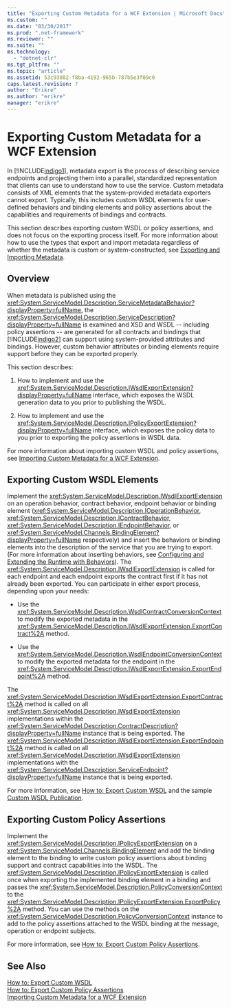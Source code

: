 ```yaml
---
title: "Exporting Custom Metadata for a WCF Extension | Microsoft Docs"
ms.custom: ""
ms.date: "03/30/2017"
ms.prod: ".net-framework"
ms.reviewer: ""
ms.suite: ""
ms.technology: 
  - "dotnet-clr"
ms.tgt_pltfrm: ""
ms.topic: "article"
ms.assetid: 53c93882-f8ba-4192-965b-787b5e3f09c0
caps.latest.revision: 7
author: "Erikre"
ms.author: "erikre"
manager: "erikre"
---
```

# Exporting Custom Metadata for a WCF Extension
In [!INCLUDE[indigo1](../../../../includes/indigo1-md.md)], metadata export is the process of describing service endpoints and projecting them into a parallel, standardized representation that clients can use to understand how to use the service. Custom metadata consists of XML elements that the system-provided metadata exporters cannot export. Typically, this includes custom WSDL elements for user-defined behaviors and binding elements and policy assertions about the capabilities and requirements of bindings and contracts.  
  
 This section describes exporting custom WSDL or policy assertions, and does not focus on the exporting process itself. For more information about how to use the types that export and import metadata regardless of whether the metadata is custom or system-constructed, see [Exporting and Importing Metadata](../../../../docs/framework/wcf/feature-details/exporting-and-importing-metadata.md).  
  
## Overview  
 When metadata is published using the <xref:System.ServiceModel.Description.ServiceMetadataBehavior?displayProperty=fullName>, the <xref:System.ServiceModel.Description.ServiceDescription?displayProperty=fullName> is examined and XSD and WSDL -- including policy assertions -- are generated for all contracts and bindings that [!INCLUDE[indigo2](../../../../includes/indigo2-md.md)] can support using system-provided attributes and bindings. However, custom behavior attributes or binding elements require support before they can be exported properly.  
  
 This section describes:  
  
1.  How to implement and use the <xref:System.ServiceModel.Description.IWsdlExportExtension?displayProperty=fullName> interface, which exposes the WSDL generation data to you prior to publishing the WSDL.  
  
2.  How to implement and use the <xref:System.ServiceModel.Description.IPolicyExportExtension?displayProperty=fullName> interface, which exposes the policy data to you prior to exporting the policy assertions in WSDL data.  
  
 For more information about importing custom WSDL and policy assertions, see [Importing Custom Metadata for a WCF Extension](../../../../docs/framework/wcf/extending/importing-custom-metadata-for-a-wcf-extension.md).  
  
## Exporting Custom WSDL Elements  
 Implement the <xref:System.ServiceModel.Description.IWsdlExportExtension> on an operation behavior, contract behavior, endpoint behavior or binding element (<xref:System.ServiceModel.Description.IOperationBehavior>, <xref:System.ServiceModel.Description.IContractBehavior>, <xref:System.ServiceModel.Description.IEndpointBehavior>, or <xref:System.ServiceModel.Channels.BindingElement?displayProperty=fullName> respectively) and insert the behaviors or binding elements into the description of the service that you are trying to export. (For more information about inserting behaviors, see [Configuring and Extending the Runtime with Behaviors](../../../../docs/framework/wcf/extending/configuring-and-extending-the-runtime-with-behaviors.md)). The <xref:System.ServiceModel.Description.IWsdlExportExtension> is called for each endpoint and each endpoint exports the contract first if it has not already been exported. You can participate in either export process, depending upon your needs:  
  
-   Use the <xref:System.ServiceModel.Description.WsdlContractConversionContext> to modify the exported metadata in the <xref:System.ServiceModel.Description.IWsdlExportExtension.ExportContract%2A> method.  
  
-   Use the <xref:System.ServiceModel.Description.WsdlEndpointConversionContext> to modify the exported metadata for the endpoint in the <xref:System.ServiceModel.Description.IWsdlExportExtension.ExportEndpoint%2A> method.  
  
 The <xref:System.ServiceModel.Description.IWsdlExportExtension.ExportContract%2A> method is called on all <xref:System.ServiceModel.Description.IWsdlExportExtension> implementations within the <xref:System.ServiceModel.Description.ContractDescription?displayProperty=fullName> instance that is being exported.  The <xref:System.ServiceModel.Description.IWsdlExportExtension.ExportEndpoint%2A> method is called on all <xref:System.ServiceModel.Description.IWsdlExportExtension> implementations with the <xref:System.ServiceModel.Description.ServiceEndpoint?displayProperty=fullName> instance that is being exported.  
  
 For more information, see [How to: Export Custom WSDL](../../../../docs/framework/wcf/extending/how-to-export-custom-wsdl.md) and the sample [Custom WSDL Publication](../../../../docs/framework/wcf/samples/custom-wsdl-publication.md).  
  
## Exporting Custom Policy Assertions  
 Implement the <xref:System.ServiceModel.Description.IPolicyExportExtension> on a <xref:System.ServiceModel.Channels.BindingElement> and add the binding element to the binding to write custom policy assertions about binding support and contract capabilities into the WSDL. The <xref:System.ServiceModel.Description.IPolicyExportExtension> is called once when exporting the implemented binding element in a binding and passes the <xref:System.ServiceModel.Description.PolicyConversionContext> to the <xref:System.ServiceModel.Description.IPolicyExportExtension.ExportPolicy%2A> method. You can use the methods on the <xref:System.ServiceModel.Description.PolicyConversionContext> instance to add to the policy assertions attached to the WSDL binding at the message, operation or endpoint subjects.  
  
 For more information, see [How to: Export Custom Policy Assertions](../../../../docs/framework/wcf/extending/how-to-export-custom-policy-assertions.md).  
  
## See Also  
 [How to: Export Custom WSDL](../../../../docs/framework/wcf/extending/how-to-export-custom-wsdl.md)   
 [How to: Export Custom Policy Assertions](../../../../docs/framework/wcf/extending/how-to-export-custom-policy-assertions.md)   
 [Importing Custom Metadata for a WCF Extension](../../../../docs/framework/wcf/extending/importing-custom-metadata-for-a-wcf-extension.md)